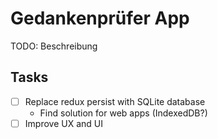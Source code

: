 # Gedankenprüfer App

TODO: Beschreibung

## Tasks

- [ ] Replace redux persist with SQLite database
  - Find solution for web apps (IndexedDB?)
- [ ] Improve UX and UI